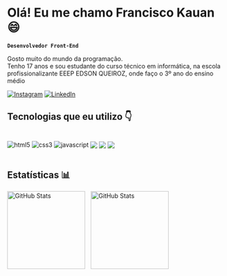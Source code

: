 # Olá! Eu me chamo Francisco Kauan 😄

**`Desenvolvedor Front-End`**

Gosto muito do mundo da programação.</br>
Tenho 17 anos e sou estudante do curso técnico em informática, na escola profissionalizante EEEP EDSON QUEIROZ, onde faço o 3º ano do ensino médio

[![Instagram](https://img.shields.io/badge/Instagram-E4405F?style=for-the-badge&logo=instagram&logoColor=white)](https://instagram.com/fco_kauann)
[![LinkedIn](https://img.shields.io/badge/LinkedIn-0A66C2?style=for-the-badge&logo=linkedin&logoColor=white)](https://www.linkedin.com/in/fco-kauan-5bb4652aa/)




## Tecnologias que eu utilizo 👇

<div style="displat: inline_block"><br/>
    <img align="center" alt="html5" src="https://img.shields.io/badge/HTML5-E34F26?style=for-the-badge&logo=html5&logoColor=white">
    <img align="center" alt="css3" src="https://img.shields.io/badge/CSS3-1572B6?style=for-the-badge&logo=css3&logoColor=white">
    <img align="center" alt="javascript" src="https://img.shields.io/badge/JavaScript-F7DF1E?style=for-the-badge&logo=javascript&logoColor=black">
    <img align="center" src="https://img.shields.io/badge/React-20232A?style=for-the-badge&logo=react&logoColor=61DAFB">
    <img align="center" src="https://img.shields.io/badge/Tailwind_CSS-38B2AC?style=for-the-badge&logo=tailwind-css&logoColor=white">
    <img align="center" src="https://img.shields.io/badge/GIT-E44C30?style=for-the-badge&logo=git&logoColor=white">
</div></br>

## Estatísticas 📊

<p>
  <img 
    align="left" 
    alt="GitHub Stats" 
    height="180" 
    style="padding-right: 10px; margin-bottom: 10px" 
    src="https://github-readme-stats.vercel.app/api?username=FcoKauan&show_icons=true&theme=dracula&include_all_commits=true&locale=pt-br" 
  />

<img 
      align="left" 
      alt="GitHub Stats" 
      height="180" 
      src="https://github-readme-stats.vercel.app/api/top-langs/?username=FcoKauan&theme=dracula&layout=compact&custom_title=Tecnologias&langs_count=9" 
  />

</p>
